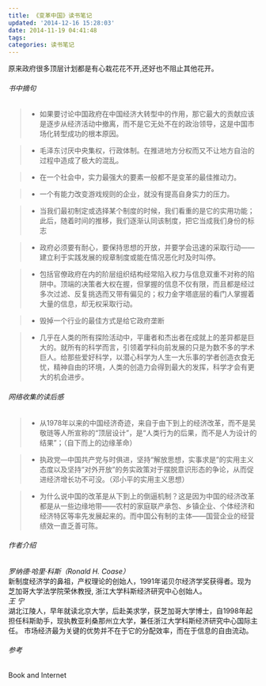 ```yaml
---
title: 《变革中国》读书笔记
updated: '2014-12-16 15:28:03'
date: 2014-11-19 04:41:48
tags:
categories: 读书笔记
---
```


原来政府很多顶层计划都是有心栽花花不开,还好也不阻止其他花开。

###### 书中摘句

> * 如果要讨论中国政府在中国经济大转型中的作用，那它最大的贡献应该是逐步从经济活动中撤离，而不是它无处不在的政治领导，这是中国市场化转型成功的根本原因。

> * 毛泽东讨厌中央集权，行政体制。在推进地方分权而又不让地方自治的过程中造成了极大的混乱。

> * 在一个社会中，实力最强大的要素一般都不是变革的最佳推动力。

> * 一个有能力改变游戏规则的企业，就没有提高自身实力的压力。

> * 当我们最初制定或选择某个制度的时候，我们看重的是它的实用功能；此后，随着时间的推移，我们逐渐认同该制度，把它当成我们身份的标志

> * 政府必须要有耐心，要保持思想的开放，并要学会迅速的采取行动——建立利于实践发展的规章制度或能在情况恶化时及时叫停。

> * 包括官僚政府在内的阶层组织结构经常陷入权力与信息双重不对称的陷阱中。顶端的决策者大权在握，但掌握的信息不仅有限，而且都是经过多次过滤、反复挑选而又带有偏见的；权力金字塔底层的看门人掌握着大量的信息，却无权采取行动。

> * 毁掉一个行业的最佳方式是给它政府垄断 

> * 几乎在人类的所有探险活动中，平庸者和杰出者在成就上的差异都是巨大的。就所有的科学而言，引领着学科向前发展的只是为数不多的学术巨人。给那些爱好科学，以潜心科学为人生一大乐事的学者创造衣食无忧，精神自由的环境，人类的创造力会得到最大的发挥，科学才会有更大的机会进步。

###### 网络收集的读后感
> *  从1978年以来的中国经济奇迹，来自于由下到上的经济改革，而不是吴敬琏等人所宣称的“顶层设计”，是“人类行为的后果，而不是人为设计的结果”；（自下而上的边缘革命）

> * 执政党—中国共产党与时俱进，坚持“解放思想，实事求是”的实用主义态度以及坚持“对外开放”的务实政策对于摆脱意识形态的争论，从而促进经济增长功不可没。（邓小平的实用主义思想）

> * 为什么说中国的改革是从下到上的倒逼机制？这是因为中国的经济改革都是从一些边缘地带——农村的家庭联产承包、乡镇企业、个体经济和经济特区等率先发展起来的。而中国公有制的主体——国营企业的经营绩效一直乏善可陈。


###### 作者介绍  
_罗纳德·哈里·科斯（Ronald H. Coase）_  
新制度经济学的鼻祖，产权理论的创始人，1991年诺贝尔经济学奖获得者。现为芝加哥大学法学院荣休教授, 浙江大学科斯经济研究中心创始人。  
_王 宁_  
湖北江陵人，早年就读北京大学，后赴美求学，获芝加哥大学博士，自1998年起担任科斯助手，现执教亚利桑那州立大学，兼任浙江大学科斯经济研究中心国际主任。
市场经济最为关键的优势并不在于它的分配效率，而在于信息的自由流动。

###### 参考
Book and Internet

